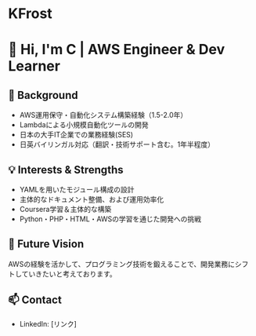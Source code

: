 # KFrost

# 👋 Hi, I'm C | AWS Engineer & Dev Learner

## 🧠 Background
- AWS運用保守・自動化システム構築経験（1.5-2.0年）
- Lambdaによる小規模自動化ツールの開発
- 日本の大手IT企業での業務経験(SES)
- 日英バイリンガル対応（翻訳・技術サポート含む。1年半程度）

## 💡 Interests & Strengths
- YAMLを用いたモジュール構成の設計
- 主体的なドキュメント整備、および運用効率化
- Coursera学習＆主体的な構築
- Python・PHP・HTML・AWSの学習を通じた開発への挑戦

## 🎯 Future Vision
AWSの経験を活かして、プログラミング技術を鍛えることで、開発業務にシフトしていきたいと考えております。

## 📫 Contact
- LinkedIn: [リンク]
